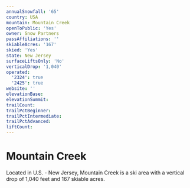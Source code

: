 ```yaml
---
annualSnowfall: '65'
country: USA
mountain: Mountain Creek
openToPublic: 'Yes'
owner: Snow Partners
passAffiliations: ''
skiableAcres: '167'
skied: 'Yes'
state: New Jersey
surfaceLiftsOnly: 'No'
verticalDrop: '1,040'
operated:
  '2324': true
  '2425': true
website: ''
elevationBase:
elevationSummit:
trailCount:
trailPctBeginner:
trailPctIntermediate:
trailPctAdvanced:
liftCount:
---
```



# Mountain Creek

Located in U.S. - New Jersey, Mountain Creek is a ski area with a vertical drop of 1,040 feet and 167 skiable acres.
